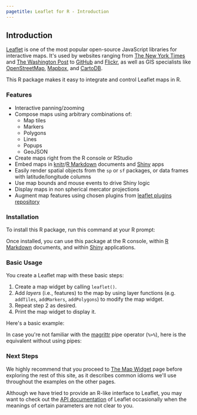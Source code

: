 ```yaml
---
pagetitle: Leaflet for R - Introduction
---
```


## Introduction

[Leaflet](http://leafletjs.com) is one of the most popular open-source JavaScript libraries for interactive maps. It's used by websites ranging from [The New York Times](http://www.nytimes.com/projects/elections/2013/nyc-primary/mayor/map.html) and [The Washington Post](http://www.washingtonpost.com/sf/local/2013/11/09/washington-a-world-apart/) to [GitHub](https://github.com/blog/1528-there-s-a-map-for-that) and [Flickr](https://www.flickr.com/map), as well as GIS specialists like [OpenStreetMap](http://www.openstreetmap.org/), [Mapbox](http://www.mapbox.com/), and [CartoDB](http://cartodb.com/).

This R package makes it easy to integrate and control Leaflet maps in R.

### Features

* Interactive panning/zooming
* Compose maps using arbitrary combinations of:
    * Map tiles
    * Markers
    * Polygons
    * Lines
    * Popups
    * GeoJSON
* Create maps right from the R console or RStudio
* Embed maps in [knitr](http://yihui.name/knitr/)/[R Markdown](http://rmarkdown.rstudio.com/) documents and [Shiny](http://shiny.rstudio.com/) apps
* Easily render spatial objects from the `sp` or `sf` packages, or data frames with latitude/longitude columns
* Use map bounds and mouse events to drive Shiny logic
* Display maps in non spherical mercator projections
* Augment map features using chosen plugins from [leaflet plugins repository](http://leafletjs.com/plugins)

### Installation

To install this R package, run this command at your R prompt:


Once installed, you can use this package at the R console, within [R Markdown](http://rmarkdown.rstudio.com/) documents, and within [Shiny](http://shiny.rstudio.com/) applications.

### Basic Usage

You create a Leaflet map with these basic steps:

1. Create a map widget by calling `leaflet()`.
2. Add _layers_ (i.e., features) to the map by using layer functions (e.g. `addTiles`, `addMarkers`, `addPolygons`) to modify the map widget.
3. Repeat step 2 as desired.
4. Print the map widget to display it.

Here's a basic example:

In case you're not familiar with the [magrittr](https://github.com/smbache/magrittr) pipe operator (`%>%`), here is the equivalent without using pipes:


### Next Steps

We highly recommend that you proceed to [The Map Widget](map_widget.html) page before exploring the rest of this site, as it describes common idioms we'll use throughout the examples on the other pages.

Although we have tried to provide an R-like interface to Leaflet, you may want to check out the [API documentation](http://leafletjs.com/reference.html) of Leaflet occasionally when the meanings of certain parameters are not clear to you.
